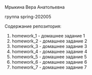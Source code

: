 Мрыкина Вера Анатольевна

группа spring-202005

Содержание репозитория:
1. homework_1 - домашнее задание 1
2. homework_2 - домашнее задание 2
3. homework_3 - домашнее задание 3
4. homework_4 - домашнее задание 4
5. homework_5 - домашнее задание 5
6. homework_6 - домашнее задание 6
7. homework_7 - домашнее задание 7

